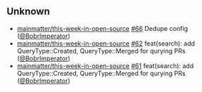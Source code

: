 
## Unknown

- [mainmatter/this-week-in-open-source] [#66](https://github.com/mainmatter/this-week-in-open-source/pull/66) Dedupe config ([@BobrImperator])
- [mainmatter/this-week-in-open-source] [#62](https://github.com/mainmatter/this-week-in-open-source/pull/62) feat(search): add QueryType::Created, QueryType::Merged for qurying PRs ([@BobrImperator])
- [mainmatter/this-week-in-open-source] [#61](https://github.com/mainmatter/this-week-in-open-source/pull/61) feat(search): add QueryType::Created, QueryType::Merged for qurying PRs ([@BobrImperator])

[@BobrImperator]: https://github.com/BobrImperator
[mainmatter/this-week-in-open-source]: https://github.com/mainmatter/this-week-in-open-source